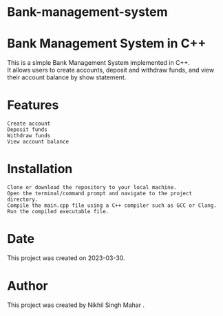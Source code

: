 # Bank-management-system

<h1>Bank Management System in C++</h1>

This is a simple Bank Management System implemented in C++. <br>
It allows users to create accounts, deposit and withdraw funds, and view their account balance by show statement.<br>

<h1>Features</h1>

    Create account
    Deposit funds
    Withdraw funds
    View account balance

<h1>Installation</h1>

    Clone or download the repository to your local machine.
    Open the terminal/command prompt and navigate to the project directory.
    Compile the main.cpp file using a C++ compiler such as GCC or Clang.
    Run the compiled executable file.

<h1>Date</h1>

This project was created on 2023-03-30.

<h1>Author</h1>

This project was created by Nikhil Singh Mahar .
